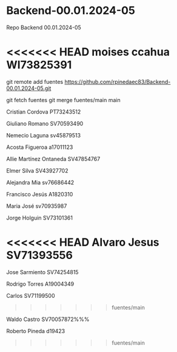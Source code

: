 # Backend-00.01.2024-05
Repo Backend 00.01.2024-05

<<<<<<< HEAD
moises ccahua WI73825391 
=======

git remote add fuentes https://github.com/rpinedaec83/Backend-00.01.2024-05.git


git fetch fuentes
git merge fuentes/main main




Cristian Cordova PT73243512

Giuliano Romano SV70593490

Nemecio Laguna sv45879513

Acosta Figueroa a17011123

Allie Martínez Ontaneda SV47854767

Elmer Silva SV43927702


Alejandra Mia sv76686442




Francisco Jesús A1820310

Maria José sv70935987

Jorge Holguin SV73101361

<<<<<<< HEAD
Alvaro Jesus SV71393556
=======

Jose Sarmiento SV74254815

Rodrigo Torres A19004349


Carlos SV71199500
>>>>>>> fuentes/main

Waldo Castro SV70057872%%%

Roberto Pineda d19423
>>>>>>> fuentes/main
